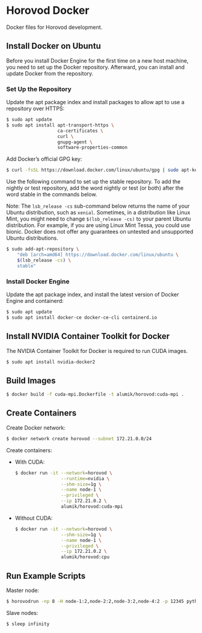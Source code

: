 # Horovod Docker

Docker files for Horovod development.

## Install Docker on Ubuntu

Before you install Docker Engine for the first time on a new host machine, you need to set up the Docker repository. Afterward, you can install and update Docker from the repository.

### Set Up the Repository

Update the apt package index and install packages to allow apt to use a repository over HTTPS:

```sh
$ sudo apt update
$ sudo apt install apt-transport-https \
                   ca-certificates \
                   curl \
                   gnupg-agent \
                   software-properties-common
```

Add Docker’s official GPG key:

```sh
$ curl -fsSL https://download.docker.com/linux/ubuntu/gpg | sudo apt-key add -
```

Use the following command to set up the stable repository. To add the nightly or test repository, add the word nightly or test (or both) after the word stable in the commands below.

Note: The `lsb_release -cs` sub-command below returns the name of your Ubuntu distribution, such as `xenial`. Sometimes, in a distribution like Linux Mint, you might need to change `$(lsb_release -cs)` to your parent Ubuntu distribution. For example, if you are using Linux Mint Tessa, you could use bionic. Docker does not offer any guarantees on untested and unsupported Ubuntu distributions.

```sh
$ sudo add-apt-repository \
    "deb [arch=amd64] https://download.docker.com/linux/ubuntu \
    $(lsb_release -cs) \
    stable"
```

### Install Docker Engine

Update the apt package index, and install the latest version of Docker Engine and containerd:

```sh
$ sudo apt update
$ sudo apt install docker-ce docker-ce-cli containerd.io
```

## Install NVIDIA Container Toolkit for Docker

The NVIDIA Container Toolkit for Docker is required to run CUDA images.

```sh
$ sudo apt install nvidia-docker2
```

## Build Images

```sh
$ docker build -f cuda-mpi.Dockerfile -t alumik/horovod:cuda-mpi .
```

## Create Containers

Create Docker network:

```sh
$ docker network create horovod --subnet 172.21.0.0/24
```

Create containers:

- With CUDA:

    ```sh
    $ docker run -it --network=horovod \
                     --runtime=nvidia \
                     --shm-size=1g \
                     --name node-1 \
                     --privileged \
                     --ip 172.21.0.2 \
                     alumik/horovod:cuda-mpi
    ```

- Without CUDA:

    ```sh
    $ docker run -it --network=horovod \
                     --shm-size=1g \
                     --name node-1 \
                     --privileged \
                     --ip 172.21.0.2 \
                     alumik/horovod:cpu
    ```

## Run Example Scripts 

Master node:

```sh
$ horovodrun -np 8 -H node-1:2,node-2:2,node-3:2,node-4:2 -p 12345 python tensorflow2_keras_mnist.py
```

Slave nodes:

```
$ sleep infinity
```
